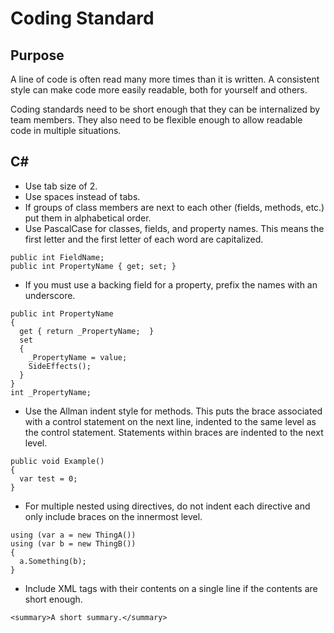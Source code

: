 # Coding Standard

## Purpose
A line of code is often read many more times than it is written. A consistent style can make code more easily readable, both for yourself and others.

Coding standards need to be short enough that they can  be internalized by team members. They also need to be flexible enough to allow readable code in multiple situations.

## C# #
* Use tab size of 2.
* Use spaces instead of tabs.
* If groups of class members are next to each other (fields, methods, etc.) put them in alphabetical order.
* Use PascalCase for classes, fields, and property names. This means the first letter and the first letter of each word are capitalized.

````
public int FieldName;
public int PropertyName { get; set; }
````

* If you must use a backing field for a property, prefix the names with an underscore. 

````
public int PropertyName
{
  get { return _PropertyName;  }
  set 
  { 
    _PropertyName = value; 
    SideEffects();
  }
}
int _PropertyName;

````

* Use the Allman indent style for methods. This puts the brace associated with a control statement on the next line, indented to the same level as the control statement. Statements within braces are indented to the next level.

````
public void Example()
{
  var test = 0;
}
````

* For multiple nested using directives, do not indent each directive and only include braces on the innermost level.

````
using (var a = new ThingA())
using (var b = new ThingB())
{
  a.Something(b);
}
````

* Include XML tags with their contents on a single line if the contents are short enough.

````
<summary>A short summary.</summary>
````